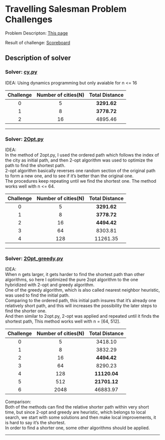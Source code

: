 Travelling Salesman Problem Challenges
======

Problem Descripton: [This page](https://github.com/Chenyang08/google-step-tsp/blob/master/README_Original.md "")

Result of challenge: [Scoreboard](https://docs.google.com/spreadsheets/d/1Aa_NNQf7sFANuHKt0FTvUBQ83QO3OOKZjifhsmjOxqc/edit#gid=0 "")

Description of solver
---------
### Solver: [cy.py](https://github.com/Chenyang08/google-step-tsp/blob/master/cy.py "")
  
  IDEA: Using dynamics programming but only avaiable for n <= 16
  
 | Challenge | Number of cities(N) | Total Distance |
 |:---------: |    :----------:     |  :----------:  |
 |      0     |         5           |    **3291.62**     |
 | 1|8|**3778.72**|
 |2 | 16 | 4895.46|

----

 ### Solver: [2Opt.py](https://github.com/Chenyang08/google-step-tsp/blob/master/2Opt.py "")
  
  IDEA:<br> 
    In the method of 2opt.py, I used the ordered path which follows the index of the city as initial path, and then 2-opt algorithm was used to optimize the path to find the shortest path. <br> 
   2-opt algorithm basically reverses one random section of the original path to form a new one, and to see if it’s better than the original one.<br> 
    The procedures keep repeating until we find the shortest one. 
The method works well with n <= 64. 

  
  | Challenge | Number of cities(N) | Total Distance |
 |:---------: |    :----------:     |  :----------:  |
 |      0     |         5           |    **3291.62**     |
 | 1|8|**3778.72**|
 |2 | 16 | **4494.42**|
 |3|64 |8303.81|
 |4|128|11261.35|
 
  
  
----
### Solver:  [2Opt_greedy.py](https://github.com/Chenyang08/google-step-tsp/blob/master/2Opt_greedy.py "") 
  IDEA: <br>
  When n gets larger, it gets harder to find the shortest path than other algorithms, so here I optimized the pure 2opt algorithm to the one hybridized with 2-opt and greedy algorithm. <br>
  One of the greedy algorithm, which is also called nearest neighbor heuristic, was used to find the initial path. <br>
  Comparing to the ordered path, this initial path insures that it’s already one relatively short path, and this will increases the possibility the later steps to find the shorter one.<br>
  And then similar to 2opt.py, 2-opt was applied and repeated until it finds the shortest path, This method works well with n = [64, 512]. 
 
 | Challenge | Number of cities(N) | Total Distance |
 |:---------: |    :----------:     |  :----------:  |
 |      0     |         5           |    3418.10     |
 | 1|8|3832.29|
 |2 | 16 | **4494.42**|
 |3|64 |8290.23|
 |4 | 128 |**11120.04**|
 |5 | 512|**21701.12**|
 |6 | 2048|46883.97|]
 
 Comparison: <br>
 Both of the methods can find the relative shorter path within very short time, but since 2-opt and greedy are heuristic, which belongs to local search, we start with some solutions and then make local improvements, it is hard to say it’s the shortest.  <br>
 In order to find a shorter one, some other algorithms should be applied.

-----
